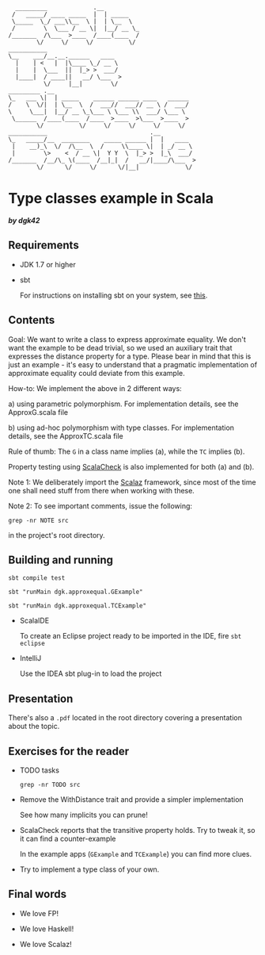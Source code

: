       _________             .__
     /   _____/ ____ _____  |  | _____
     \_____  \_/ ___\\__  \ |  | \__  \
     /        \  \___ / __ \|  |__/ __ \_
    /_______  /\___  >____  /____(____  /
            \/     \/     \/          \/
    ___________
    \__    ___/__.__.______   ____
      |    | <   |  |\____ \_/ __ \
      |    |  \___  ||  |_> >  ___/
      |____|  / ____||   __/ \___  >
              \/     |__|        \/
    _________ .__
    \_   ___ \|  | _____    ______ ______ ____   ______
    /    \  \/|  | \__  \  /  ___//  ___// __ \ /  ___/
    \     \___|  |__/ __ \_\___ \ \___ \\  ___/ \___ \
     \______  /____(____  /____  >____  >\___  >____  >
            \/          \/     \/     \/     \/     \/
    ___________                             .__
    \_   _____/__  ________    _____ ______ |  |   ____
     |    __)_\  \/  /\__  \  /     \\____ \|  | _/ __ \
     |        \>    <  / __ \|  Y Y  \  |_> >  |_\  ___/
    /_______  /__/\_ \(____  /__|_|  /   __/|____/\___  >
            \/      \/     \/      \/|__|             \/

# Type classes example in Scala
***by dgk42***

## Requirements

- JDK 1.7 or higher

- sbt

  For instructions on installing sbt on your system, see [this](http://www.scala-sbt.org/0.13/tutorial/Manual-Installation.html).

## Contents

Goal: We want to write a class to express approximate equality. We don't want the example to be dead trivial, so we used an auxiliary trait that expresses the distance property for a type. Please bear in mind that this is just an example - it's easy to understand that a pragmatic implementation of approximate equality could deviate from this example.

How-to: We implement the above in 2 different ways:

a) using parametric polymorphism. For implementation details, see the ApproxG.scala file

b) using ad-hoc polymorphism with type classes. For implementation details, see the ApproxTC.scala file

Rule of thumb: The `G` in a class name implies (a), while the `TC` implies (b).

Property testing using [ScalaCheck](https://github.com/rickynils/scalacheck/wiki/User-Guide) is also implemented for both (a) and (b).

Note 1: We deliberately import the [Scalaz](https://github.com/scalaz/scalaz) framework, since most of the time one shall need stuff from there when working with these.

Note 2: To see important comments, issue the following:

`grep -nr NOTE src`

in the project's root directory.

## Building and running

`sbt compile test`

`sbt "runMain dgk.approxequal.GExample"`

`sbt "runMain dgk.approxequal.TCExample"`

- ScalaIDE

  To create an Eclipse project ready to be imported in the IDE, fire `sbt eclipse`

- IntelliJ

  Use the IDEA sbt plug-in to load the project

## Presentation

There's also a `.pdf` located in the root directory covering a presentation about the topic.

## Exercises for the reader

- TODO tasks

  `grep -nr TODO src`

- Remove the WithDistance trait and provide a simpler implementation

  See how many implicits you can prune!

- ScalaCheck reports that the transitive property holds. Try to tweak it, so it can find a counter-example

  In the example apps (`GExample` and `TCExample`) you can find more clues.

- Try to implement a type class of your own.

## Final words

- We love FP!

- We love Haskell!

- We love Scalaz!
